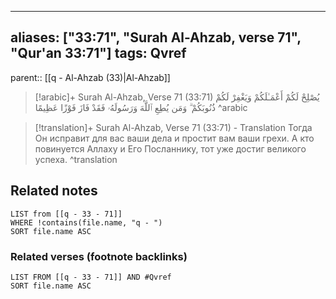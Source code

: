 
---
aliases: ["33:71", "Surah Al-Ahzab, verse 71", "Qur'an 33:71"]
tags: Qvref
---

parent:: [[q - Al-Ahzab (33)|Al-Ahzab]]

> [!arabic]+ Surah Al-Ahzab, Verse 71 (33:71)
> <span class="quran-arabic">يُصْلِحْ لَكُمْ أَعْمَـٰلَكُمْ وَيَغْفِرْ لَكُمْ ذُنُوبَكُمْ ۗ وَمَن يُطِعِ ٱللَّهَ وَرَسُولَهُۥ فَقَدْ فَازَ فَوْزًا عَظِيمًا</span>
^arabic

> [!translation]+ Surah Al-Ahzab, Verse 71 (33:71) - Translation
> Тогда Он исправит для вас ваши дела и простит вам ваши грехи. А кто повинуется Аллаху и Его Посланнику, тот уже достиг великого успеха.
^translation



## Related notes
```dataview
LIST from [[q - 33 - 71]]
WHERE !contains(file.name, "q - ")
SORT file.name ASC
```

### Related verses (footnote backlinks)
```dataview
LIST FROM [[q - 33 - 71]] AND #Qvref
SORT file.name ASC
```

